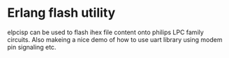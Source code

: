 Erlang flash utility
====================

elpcisp can be used to flash ihex file content onto philips LPC
family circuits. Also makeing a nice demo of how to use uart library
 using modem pin signaling etc.

